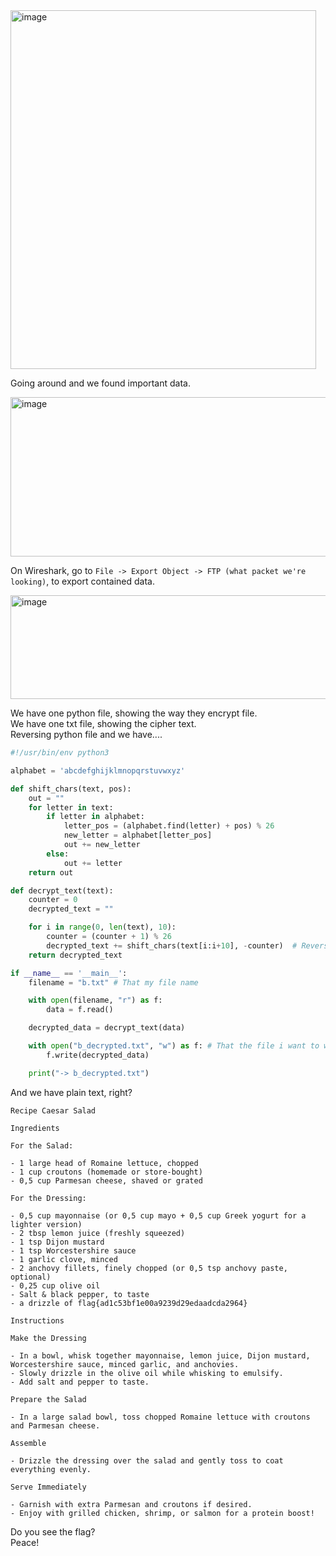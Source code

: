 <img width="489" height="574" alt="image" src="https://github.com/user-attachments/assets/e4a7ef75-259e-4809-88bd-3250e982e122" />  

Going around and we found important data.  

<img width="1593" height="255" alt="image" src="https://github.com/user-attachments/assets/33f54584-b1f9-4185-8fc8-ad66238a8727" />  

On Wireshark, go to `File -> Export Object -> FTP (what packet we're looking)`, to export contained data.  

<img width="568" height="166" alt="image" src="https://github.com/user-attachments/assets/bc48b262-e262-4f37-8f59-b6314e12852b" />  

We have one python file, showing the way they encrypt file.  
We have one txt file, showing the cipher text.  
Reversing python file and we have....  

```python
#!/usr/bin/env python3

alphabet = 'abcdefghijklmnopqrstuvwxyz'

def shift_chars(text, pos):
    out = ""
    for letter in text:
        if letter in alphabet:
            letter_pos = (alphabet.find(letter) + pos) % 26
            new_letter = alphabet[letter_pos]
            out += new_letter
        else:
            out += letter
    return out

def decrypt_text(text):
    counter = 0
    decrypted_text = ""

    for i in range(0, len(text), 10):
        counter = (counter + 1) % 26
        decrypted_text += shift_chars(text[i:i+10], -counter)  # Reverse the shift
    return decrypted_text

if __name__ == '__main__':
    filename = "b.txt" # That my file name

    with open(filename, "r") as f:
        data = f.read()

    decrypted_data = decrypt_text(data)

    with open("b_decrypted.txt", "w") as f: # That the file i want to write
        f.write(decrypted_data)

    print("-> b_decrypted.txt")
```

And we have plain text, right?  

```
Recipe Caesar Salad

Ingredients

For the Salad:

- 1 large head of Romaine lettuce, chopped
- 1 cup croutons (homemade or store-bought)
- 0,5 cup Parmesan cheese, shaved or grated

For the Dressing:

- 0,5 cup mayonnaise (or 0,5 cup mayo + 0,5 cup Greek yogurt for a lighter version)
- 2 tbsp lemon juice (freshly squeezed)
- 1 tsp Dijon mustard
- 1 tsp Worcestershire sauce
- 1 garlic clove, minced
- 2 anchovy fillets, finely chopped (or 0,5 tsp anchovy paste, optional)
- 0,25 cup olive oil
- Salt & black pepper, to taste
- a drizzle of flag{ad1c53bf1e00a9239d29edaadcda2964}

Instructions

Make the Dressing

- In a bowl, whisk together mayonnaise, lemon juice, Dijon mustard, Worcestershire sauce, minced garlic, and anchovies.
- Slowly drizzle in the olive oil while whisking to emulsify.
- Add salt and pepper to taste.

Prepare the Salad

- In a large salad bowl, toss chopped Romaine lettuce with croutons and Parmesan cheese.

Assemble

- Drizzle the dressing over the salad and gently toss to coat everything evenly.

Serve Immediately

- Garnish with extra Parmesan and croutons if desired.
- Enjoy with grilled chicken, shrimp, or salmon for a protein boost!
```
Do you see the flag?  
Peace!







